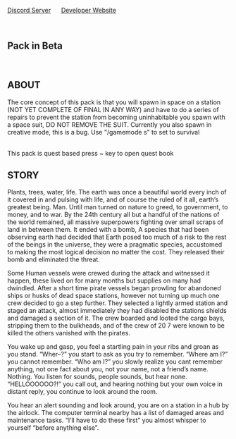 <p><a href="https://discord.gg/FtMSjx4NHQ">Discord Server</a>&nbsp; &nbsp; &nbsp; <a href="https://gameplex-software.github.io/">Developer Website</a></p>
<p>&nbsp;</p>
<h2>Pack in Beta</h2>
<p><img src="https://i.ibb.co/fSvdx9s/background.png" alt=""/>&nbsp;</p>
<h2>ABOUT</h2>
<p>The core concept of this pack is that you will spawn in space on a station (NOT YET COMPLETE OF FINAL IN ANY WAY) and have to do a series of repairs to prevent the station from becoming uninhabitable you spawn with a space suit, DO NOT REMOVE THE SUIT. Currently you also spawn in creative mode, this is a bug. Use "/gamemode s" to set to survival<br /><br /></p>
<p>This pack is quest based press ~ key to open quest book</p>
<h2>STORY</h2>
<p>Plants, trees, water, life. The earth was once a beautiful world every inch of it covered in and pulsing with life, and of course the ruled of it all, earth&rsquo;s greatest being. Man. Until man turned on nature to greed, to government, to money, and to war. By the 24th century all but a handful of the nations of the world remained, all massive superpowers fighting over small scraps of land in between them. It ended with a bomb, A species that had been observing earth had decided that Earth posed too much of a risk to the rest of the beings in the universe, they were a pragmatic species, accustomed to making the most logical decision no matter the cost. They released their bomb and eliminated the threat.</p>
<p>Some Human vessels were crewed during the attack and witnessed it happen, these lived on for many months but supplies on many had dwindled. After a short time pirate vessels began prowling for abandoned ships or husks of dead space stations, however not turning up much one crew decided to go a step further. They selected a lightly armed station and staged an attack, almost immediately they had disabled the stations shields and damaged a section of it. The crew boarded and looted the cargo bays, stripping them to the bulkheads, and of the crew of 20 7 were known to be killed the others vanished with the pirates.</p>
<p>You wake up and gasp, you feel a startling pain in your ribs and groan as you stand. &ldquo;Wher&ndash;?&rdquo; you start to ask as you try to remember. &ldquo;Where am I?&rdquo; you cannot remember. &ldquo;Who am I?&rdquo; you slowly realize you cant remember anything, not one fact about you, not your name, not a friend&rsquo;s name. Nothing. You listen for sounds, people sounds, but hear none. &ldquo;HELLOOOOOO?!&rdquo; you call out, and hearing nothing but your own voice in distant reply, you continue to look around the room.</p>
<p>You hear an alert sounding and look around, you are on a station in a hub by the airlock. The computer terminal nearby has a list of damaged areas and maintenance tasks. &ldquo;I&rsquo;ll have to do these first&rdquo; you almost whisper to yourself &ldquo;before anything else&rdquo;.</p>
